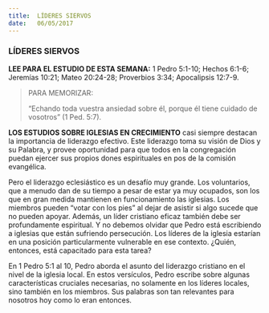 ```yaml
---
title:  LÍDERES SIERVOS
date:   06/05/2017
---
```


### LÍDERES SIERVOS

**LEE PARA EL ESTUDIO DE ESTA SEMANA:** 1 Pedro 5:1-10; Hechos 6:1-6; Jeremías 10:21; Mateo 20:24-28;  Proverbios 3:34; Apocalipsis 12:7-9. 

> <p>PARA MEMORIZAR:</p>
> “Echando toda vuestra ansiedad sobre él, porque él tiene cuidado de vosotros” (1 Ped. 5:7).

**LOS ESTUDIOS SOBRE IGLESIAS EN CRECIMIENTO** casi siempre destacan la importancia de liderazgo  efectivo. Este liderazgo toma su visión de Dios y su Palabra, y provee oportunidad para que todos en la  congregación puedan ejercer sus propios dones espirituales en pos de la comisión evangélica. 

Pero el liderazgo eclesiástico es un desafío muy grande. Los voluntarios, que a menudo dan de su tiempo a  pesar de estar ya muy ocupados, son los que en gran medida mantienen en funcionamiento las iglesias. Los  miembros pueden “votar con los pies” al dejar de asistir si algo sucede que no pueden apoyar. Además, un líder  cristiano eficaz también debe ser profundamente espiritual. Y no debemos olvidar que Pedro está escribiendo a  iglesias que están sufriendo persecución. Los líderes de la iglesia estarían en una posición particularmente  vulnerable en ese contexto. ¿Quién, entonces, está capacitado para esta tarea? 

En 1 Pedro 5:1 al 10, Pedro aborda el asunto del liderazgo cristiano en el nivel de la iglesia local. En estos  versículos, Pedro escribe sobre algunas características cruciales necesarias, no solamente en los líderes locales,  sino también en los miembros. Sus palabras son tan relevantes para nosotros hoy como lo eran entonces. 